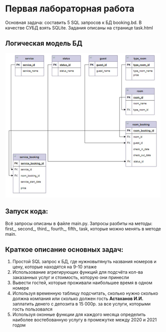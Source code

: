 <h1>Первая лабораторная работа</h1>
<p>Основная задача: составить 5 SQL запросов к БД booking.bd. В качестве СУБД взять SQLite. Задания описаны на странице task.html</p>
<h2>Логическая модель БД</h2>
<img src="./task_files/booking.jpg" width="500">
<h2>Запуск кода:</h2>
<p>Всё запросы описаны в файле main.py. Запросы разбиты на методы: first_, second_, third_, fourth_, fifth_ task, которые можно менять в методе main.</p>
<h2>Краткое описание основных задач: </h2>
<ol>
    <li>
        Простой SQL запрос к БД, где нужновытянуть названия номеров и цену, которые находятся на 9-10 этаже
    </li>
    <li>
        Использование агрегирующих функций для подсчёта кол-ва заказанных услуг и стоимость, которую они принесли
    </li>
    <li>
        Вывести гостей, которые проживали наибольшее время в одном номере
    </li>
    <li>
        Используя временную таблицу подсчитать, сколько нужно сколько должна компания или сколько должен гость <b>Астаханов И.И.</b> заплатить денего с депозита в 15 000р. за все услуги, которыми гость пользовался
    </li>
    <li>
        Используя оконные функции для каждого месяца определить наиболее востебованную услугу в промежутке между 2020 и 2021 годом
    </li>
</ol>